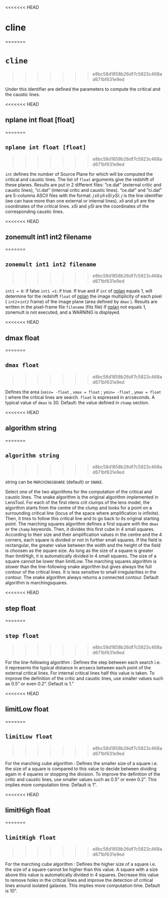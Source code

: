 <<<<<<< HEAD
# cline
=======
# `cline`
>>>>>>> e8bc58d1858b26df7c5823c468ad671bf631e9ed

Under this identifier are defined the parameters to compute the critical and the caustic lines.


<<<<<<< HEAD
## nplane int float [float]
=======
## `nplane int float [float]` 
>>>>>>> e8bc58d1858b26df7c5823c468ad671bf631e9ed

`int` defines the number of Source Plane for which will be computed the critical and caustic lines. 
The list of `float` arguments give the redshift of these planes. 
Results are put in 2 different files: ”ce.dat” (external critic and caustic lines), ”ci.dat” (internal critic and caustic lines). ”ce.dat” and ”ci.dat” are 5-columns ASCII files with the format: ${j\, xIi\, yIi\, xSi\, ySi }$: $j$ is the line identifier (we can have more than one external or internal lines). $xIi$ and $yIi$ are the coordinates of the critical lines. $xSi$ and $ySi$ are the coordinates of the corresponding caustic lines.


<<<<<<< HEAD
## zonemult int1 int2 filename
=======
## `zonemult int1 int2 filename`
>>>>>>> e8bc58d1858b26df7c5823c468ad671bf631e9ed

`int1 = 0`: if false `int1 =1`: if true. If true and if `int` of [nplan]() equals 1, will determine for the redshift `float` of [nplan]() the image multiplicity of each pixel ( `int2`$\times$`int2` frame) of the image plane (area defined by `dmax` ). Results are written in the pixel-frame file `filename` (fits file) If [nplan]() not equals 1, zonemult is not executed, and a WARNING is displayed.


<<<<<<< HEAD
## dmax float
=======
## `dmax float`
>>>>>>> e8bc58d1858b26df7c5823c468ad671bf631e9ed

Defines the area (`xmin= -float` , `xmax = float` ; `ymin= -float` , `ymax = float` ) where the critical lines are search. `float` is expressed in arcseconds. A typical value of `dmax` is 30. Default: the value defined in `champ` section.


<<<<<<< HEAD
## algorithm string
=======
## `algorithm string`
>>>>>>> e8bc58d1858b26df7c5823c468ad671bf631e9ed

string can be `MARCHINGSQUARE` (default) or `SNAKE`. 

Select one of the two algorithms for the computation of the critical and caustic lines. The snake algorithm is the original algorithm implemented in LensTool. For each of the first nlens crit clumps of the lens model, the algorithm starts from the centre of the clump and looks for a point on a surrounding critical line (locus of the space where amplification is infinite). Then, it tries to follow this critical line and to go back to its original starting point. The marching squares algorithm defines a first square with the `dmax` or the `champ` keywords. Then, it divides this first cube in 4 small squares. According to their size and their amplification values in the centre and the 4 corners, each square is divided or not in further small squares. If the field is rectangular, the greater value between the width and the height of the field is choosen as the square size. As long as the size of a square is greater than limitHigh, it is automatically divided in 4 small squares. The size of a square cannot be lower than limitLow. The marching squares algorithm is slower than the line-following snake algorithm but gives always the full contour of the critical lines. It is less sensitive to small irregularities in the contour. The snake algorithm always returns a connected contour. Default algorithm is marchingsquares.


<<<<<<< HEAD
## step float
=======
## `step float`
>>>>>>> e8bc58d1858b26df7c5823c468ad671bf631e9ed

For the line-following algorithm : Defines the step between each search i.e. it represents the typical distance in arcsecs between each point of the external critical lines. For internal critical lines half this value is taken. To improve the definition of the critic and caustic lines, use smaller values such as $0.5”$ or even $0.2”$. Default is $1.”$


<<<<<<< HEAD
## limitLow float
=======
## `limitLow float`
>>>>>>> e8bc58d1858b26df7c5823c468ad671bf631e9ed

For the marching cube algorithm : Defines the smaller size of a square i.e. the size of a square is compared to this value to decide between dividing again in 4 squares or stopping the division. To improve the definition of the critic and caustic lines, use smaller values such as $0.5”$ or even $0.2”$. This implies more computation time. Default is $1”$.


<<<<<<< HEAD
## limitHigh float
=======
## `limitHigh float`
>>>>>>> e8bc58d1858b26df7c5823c468ad671bf631e9ed

For the marching cube algorithm : Defines the higher size of a square i.e. the size of a square cannot be higher than this value. A square with a size above this value is automatically divided in 4 squares. Decrease this value to remove holes in the critical lines and improve the detection of critical lines around isolated galaxies. This implies more computation time. Default is 10”.
